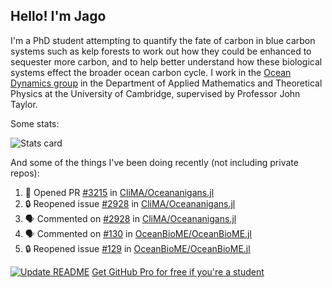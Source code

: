 ## Hello! I'm Jago

I'm a PhD student attempting to quantify the fate of carbon in blue carbon systems such as kelp forests to work out how they could be enhanced to sequester more carbon, and to help better understand how these biological systems effect the broader ocean carbon cycle. I work in the <a href="https://www.damtp.cam.ac.uk/user/jrt51/" class="emph">Ocean Dynamics group</a> in the Department of Applied Mathematics and Theoretical Physics at the University of Cambridge, supervised by Professor John Taylor.

Some stats:
<!--
![](https://raw.githubusercontent.com/jagoosw/jagoosw/main/profile-summary-card-output/nord_dark/0-profile-details.svg)
![](https://raw.githubusercontent.com/jagoosw/jagoosw/main/profile-summary-card-output/nord_dark/3-stats.svg)
![](https://raw.githubusercontent.com/jagoosw/jagoosw/main/profile-summary-card-output/nord_dark/4-productive-time.svg)
-->
![Stats card](https://github-readme-stats.vercel.app/api?username=jagoosw&count_private=true&show_icons=true&theme=transparent&hide_title=true)

And some of the things I've been doing recently (not including private repos):
<!--START_SECTION:activity-->
1. 💪 Opened PR [#3215](https://github.com/CliMA/Oceananigans.jl/pull/3215) in [CliMA/Oceananigans.jl](https://github.com/CliMA/Oceananigans.jl)
2. 🔒 Reopened issue [#2928](https://github.com/CliMA/Oceananigans.jl/issues/2928) in [CliMA/Oceananigans.jl](https://github.com/CliMA/Oceananigans.jl)
3. 🗣 Commented on [#2928](https://github.com/CliMA/Oceananigans.jl/issues/2928#issuecomment-1678663806) in [CliMA/Oceananigans.jl](https://github.com/CliMA/Oceananigans.jl)
4. 🗣 Commented on [#130](https://github.com/OceanBioME/OceanBioME.jl/pull/130#issuecomment-1678606705) in [OceanBioME/OceanBioME.jl](https://github.com/OceanBioME/OceanBioME.jl)
5. 🔒 Reopened issue [#129](https://github.com/OceanBioME/OceanBioME.jl/issues/129) in [OceanBioME/OceanBioME.jl](https://github.com/OceanBioME/OceanBioME.jl)
<!--END_SECTION:activity-->


[![Update README](https://github.com/jagoosw/jagoosw/actions/workflows/update-readme.yml/badge.svg)](https://github.com/jagoosw/jagoosw/actions/workflows/update-readme.yml)
[Get GitHub Pro for free if you're a student](https://education.github.com/pack)

